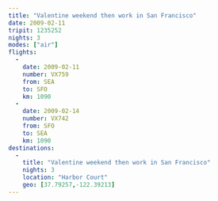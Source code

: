 ```yaml
---
title: "Valentine weekend then work in San Francisco"
date: 2009-02-11
tripit: 1235252
nights: 3
modes: ["air"]
flights:
  -
    date: 2009-02-11
    number: VX759
    from: SEA
    to: SFO
    km: 1090
  -
    date: 2009-02-14
    number: VX742
    from: SFO
    to: SEA
    km: 1090
destinations:
  -
    title: "Valentine weekend then work in San Francisco"
    nights: 3
    location: "Harbor Court"
    geo: [37.79257,-122.39213]
---
```



